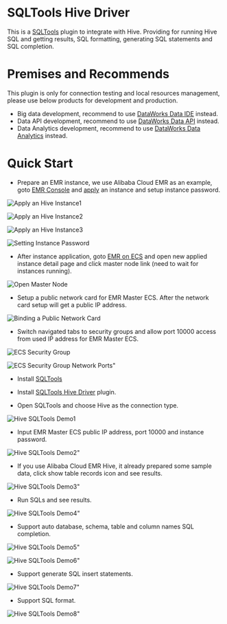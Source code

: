 # SQLTools Hive Driver

This is a [SQLTools](https://marketplace.visualstudio.com/items?itemName=mtxr.sqltools) plugin to integrate with Hive. Providing for running Hive SQL and getting results, SQL formatting, generating SQL statements and SQL completion.

# Premises and Recommends

This plugin is only for connection testing and local resources management, please use below products for development and production.
- Big data development, recommend to use [DataWorks Data IDE](https://ide-cn-shanghai.data.aliyun.com/) instead.
- Data API development, recommend to use [DataWorks Data API](https://ds-cn-shanghai.data.aliyun.com/) instead.
- Data Analytics development, recommend to use [DataWorks Data Analytics](https://da-cn-shanghai.data.aliyun.com/) instead.

# Quick Start

- Prepare an EMR instance, we use Alibaba Cloud EMR as an example, goto [EMR Console](https://emr-next.console.aliyun.com/) and [apply](https://emr-next.console.aliyun.com/#/resource/all/create/ecs) an instance and setup instance password.

![Apply an Hive Instance1](https://img.alicdn.com/imgextra/i2/O1CN01EjkVTH1kNMx1nWfFS_!!6000000004671-0-tps-2878-1506.jpg)

![Apply an Hive Instance2](https://img.alicdn.com/imgextra/i2/O1CN01bS4ZWw28rBVrOMTQ4_!!6000000007985-0-tps-2878-1508.jpg)

![Apply an Hive Instance3](https://img.alicdn.com/imgextra/i4/O1CN014cSov11LR9phHSxLS_!!6000000001295-0-tps-2878-1508.jpg)

![Setting Instance Password](https://img.alicdn.com/imgextra/i3/O1CN017rQmTn1r9oXWCkSGu_!!6000000005589-0-tps-2878-1372.jpg)

- After instance application, goto [EMR on ECS](https://emr-next.console.aliyun.com/#/region/cn-shanghai/resource/all/ecs/list) and open new applied instance detail page and click master node link (need to wait for instances running).

![Open Master Node](https://img.alicdn.com/imgextra/i3/O1CN01BwIbU61zMeZIa7kgY_!!6000000006700-0-tps-2878-1508.jpg)

- Setup a public network card for EMR Master ECS. After the network card setup will get a public IP address.

![Binding a Public Network Card](https://img.alicdn.com/imgextra/i1/O1CN01dqFHXY1FbnKvj2Bmv_!!6000000000506-0-tps-2878-1508.jpg)

- Switch navigated tabs to security groups and allow port 10000 access from used IP address for EMR Master ECS.

![ECS Security Group](https://img.alicdn.com/imgextra/i3/O1CN01zPa1tR1ZTMMBVIG7n_!!6000000003195-0-tps-2878-1508.jpg)

![ECS Security Group Network Ports"](https://img.alicdn.com/imgextra/i2/O1CN01hJi9Dp23yRiEOtDfU_!!6000000007324-0-tps-2878-1342.jpg)

- Install [SQLTools](https://marketplace.visualstudio.com/items?itemName=mtxr.sqltools)
- Install [SQLTools Hive Driver](https://marketplace.visualstudio.com/items?itemName=dataworks.sqltools-driver-hive) plugin.


- Open SQLTools and choose Hive as the connection type.

![Hive SQLTools Demo1](https://img.alicdn.com/imgextra/i2/O1CN018Qtrgu1U8E0C53qFQ_!!6000000002472-0-tps-2878-1664.jpg)

- Input EMR Master ECS public IP address, port 10000 and instance password.

![Hive SQLTools Demo2"](https://img.alicdn.com/imgextra/i4/O1CN01xwNlvj1KExfUwZSld_!!6000000001133-0-tps-2878-1682.jpg)

- If you use Alibaba Cloud EMR Hive, it already prepared some sample data, click show table records icon and see results.

![Hive SQLTools Demo3"](https://img.alicdn.com/imgextra/i1/O1CN01HcTNcQ1GDoD4cJ9EK_!!6000000000589-0-tps-2878-1660.jpg)

- Run SQLs and see results.

![Hive SQLTools Demo4"](https://img.alicdn.com/imgextra/i2/O1CN01quBj0v1VeZahk8HK3_!!6000000002678-0-tps-2878-1670.jpg)

- Support auto database, schema, table and column names SQL completion.

![Hive SQLTools Demo5"](https://img.alicdn.com/imgextra/i2/O1CN01m4kjTO1Lsdb4cntoz_!!6000000001355-0-tps-2878-1672.jpg)

![Hive SQLTools Demo6"](https://img.alicdn.com/imgextra/i2/O1CN01n0OKrV1paiZWB5qR7_!!6000000005377-0-tps-2878-1666.jpg)

- Support generate SQL insert statements.

![Hive SQLTools Demo7"](https://img.alicdn.com/imgextra/i2/O1CN01sPWtTo1VZzd9zuJcR_!!6000000002668-0-tps-2876-1670.jpg)

- Support SQL format.

![Hive SQLTools Demo8"](https://img.alicdn.com/imgextra/i1/O1CN01UxoJKm1aMJsyV5AsZ_!!6000000003315-0-tps-2878-1666.jpg)


